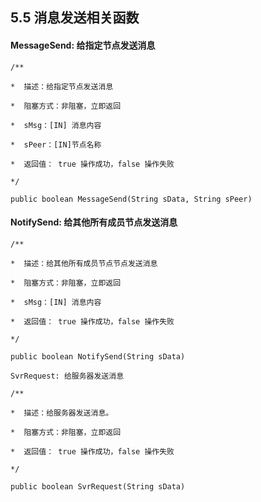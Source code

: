 ## 5.5 消息发送相关函数

#### MessageSend: 给指定节点发送消息

`/**`

` *  描述：给指定节点发送消息`

` *  阻塞方式：非阻塞，立即返回`

` *  sMsg：[IN] 消息内容`

` *  sPeer：[IN]节点名称`

` *  返回值： true 操作成功，false 操作失败`

` */`

`public boolean MessageSend(String sData, String sPeer)`



#### NotifySend: 给其他所有成员节点发送消息

`/**`

` *  描述：给其他所有成员节点节点发送消息`

` *  阻塞方式：非阻塞，立即返回`

` *  sMsg：[IN] 消息内容`

` *  返回值： true 操作成功，false 操作失败`

` */`

`public boolean NotifySend(String sData)`



`SvrRequest: 给服务器发送消息`

`/**`

` *  描述：给服务器发送消息。`

` *  阻塞方式：非阻塞，立即返回`

` *  返回值： true 操作成功，false 操作失败`

` */`

`public boolean SvrRequest(String sData)`



